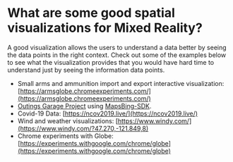 # What are some good spatial visualizations for Mixed Reality?

A good visualization allows the users to understand a data better by seeing the data points in the right context. Check out some of the examples below to see what the visualization provides that you would have hard time to understand just by seeing the information data points. 

* Small arms and ammunition import and export interactive visualization: [https://armsglobe.chromeexperiments.com/](https://armsglobe.chromeexperiments.com/)
* [Outings Garage Project](https://www.microsoft.com/garage/profiles/outings/?WT.mc_id=github-mixedrealitycurriculum-ayyonet) using [MapsBing-SDK](https://www.microsoft.com/garage/profiles/maps-sdk/?WT.mc_id=github-mixedrealitycurriculum-ayyonet).
* Covid-19 Data: [https://ncov2019.live/](https://ncov2019.live/)
* Wind and weather visualizations: [https://www.windy.com/](https://www.windy.com/?47.270,-121.849,8)
* Chrome experiments with Globe: [https://experiments.withgoogle.com/chrome/globe](https://experiments.withgoogle.com/chrome/globe)



